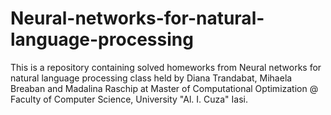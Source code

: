 # Neural-networks-for-natural-language-processing
This is a repository containing solved homeworks from Neural networks for natural language processing class held by Diana Trandabat, Mihaela Breaban and Madalina Raschip at Master of Computational Optimization @ Faculty of Computer Science, University "Al. I. Cuza" Iasi.
